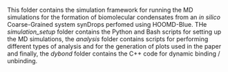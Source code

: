 This folder contains the simulation framework for running the MD simulations for the formation of biomolecular condensates from an *in silico* Coarse-Grained system synDrops perfomed using HOOMD-Blue. THe *simulation_setup* folder contains the Python and Bash scripts for setting up the MD simulations, the *analysis* folder contains scripts for performing different types of analysis and for the generation of plots used in the paper and finally, the *dybond* folder contains the C++ code for dynamic binding / unbinding. 
